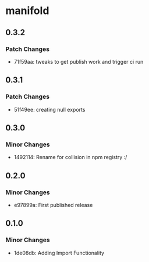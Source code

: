 # manifold

## 0.3.2

### Patch Changes

- 71f59aa: tweaks to get publish work and trigger ci run

## 0.3.1

### Patch Changes

- 51f49ee: creating null exports

## 0.3.0

### Minor Changes

- 1492114: Rename for collision in npm registry :/

## 0.2.0

### Minor Changes

- e97899a: First published release

## 0.1.0

### Minor Changes

- 1de08db: Adding Import Functionality
